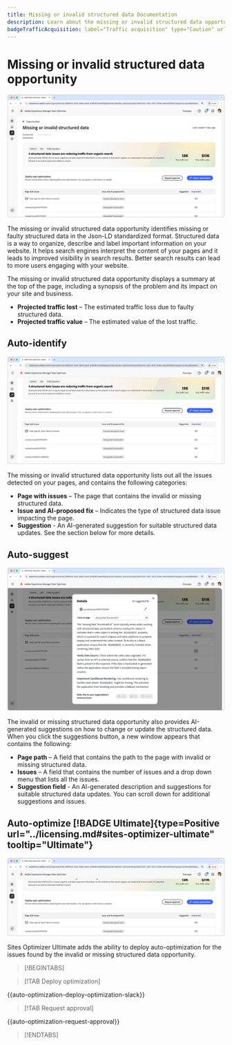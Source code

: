 ```yaml
---
title: Missing or invalid structured data Documentation
description: Learn about the missing or invalid structured data opportunity and how to use it to improve traffic acquisition.
badgeTrafficAcquisition: label="Traffic acquisition" type="Caution" url="../../opportunity-types/traffic-acquisition.md" tooltip="Traffic acquisition"
---
```


# Missing or invalid structured data opportunity

![Missing or invalid structured data opportunity](./assets/missing-or-invalid-structured-data/hero.png)

The missing or invalid structured data opportunity identifies missing or faulty structured data in the Json-LD standardized format. Structured data is a way to organize, describe and label important information on your website. It helps search engines interpret the content of your pages and it leads to improved visibility in search results. Better search results can lead to more users engaging with your website.

The missing or invalid structured data opportunity displays a summary at the top of the page, including a synopsis of the problem and its impact on your site and business.

* **Projected traffic lost** – The estimated traffic loss due to faulty structured data.
* **Projected traffic value** – The estimated value of the lost traffic.

## Auto-identify

![Auto-identify missing or invalid structured data](./assets/missing-or-invalid-structured-data/auto-identify.png)

The missing or invalid structured data opportunity lists out all the issues detected on your pages, and contains the following categories:

* **Page with issues** – The page that contains the invalid or missing structured data.
* **Issue and AI-proposed fix** – Indicates the type of structured data issue impacting the page.
* **Suggestion** - An AI-generated suggestion for suitable structured data updates. See the section below for more details.

## Auto-suggest

![Auto-suggest missing or invalid structured data](./assets/missing-or-invalid-structured-data/auto-suggest.png)

The invalid or missing structured data opportunity also provides AI-generated suggestions on how to change or update the structured data. When you click the suggestions button, a new window appears that contains the following:

* **Page path** – A field that contains the path to the page with invalid or missing structured data.
* **Issues** – A field that contains the number of issues and a drop down menu that lists all the issues.
* **Suggestion field** - An AI-generated description and suggestions for suitable structured data updates. You can scroll down for additional suggestions and issues.

## Auto-optimize [!BADGE Ultimate]{type=Positive url="../licensing.md#sites-optimizer-ultimate" tooltip="Ultimate"}

![Auto-optimize suggested missing or invalid structured data](./assets/missing-or-invalid-structured-data/auto-optimize.png)

Sites Optimizer Ultimate adds the ability to deploy auto-optimization for the issues found by the invalid or missing structured data opportunity. <!--- TBD-need more in-depth and opportunity specific information here. What does the auto-optimization do?-->

>[!BEGINTABS]

>[!TAB Deploy optimization]

{{auto-optimization-deploy-optimization-slack}}

>[!TAB Request approval]

{{auto-optimization-request-approval}}

>[!ENDTABS]